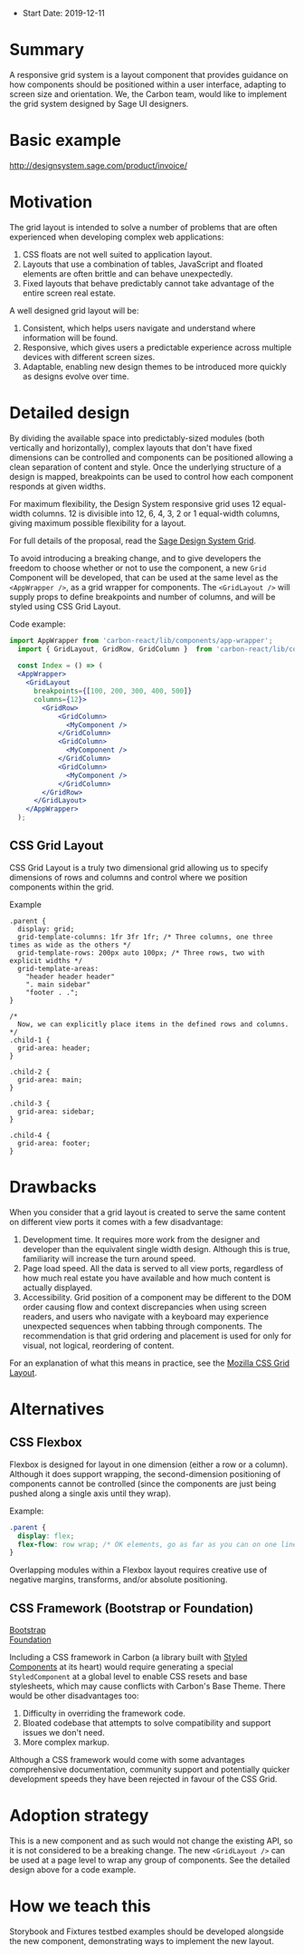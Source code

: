 - Start Date: 2019-12-11

# Summary

A responsive grid system is a layout component that provides guidance on how components should be positioned within a user interface, adapting to screen size and orientation. We, the Carbon team, would like to implement the grid system designed by Sage UI designers.

# Basic example

http://designsystem.sage.com/product/invoice/

# Motivation

The grid layout is intended to solve a number of problems that are often experienced when developing complex web applications:
1. CSS floats are not well suited to application layout.
2. Layouts that use a combination of tables, JavaScript and floated elements are often brittle and can behave unexpectedly.
3. Fixed layouts that behave predictably cannot take advantage of the entire screen real estate.

A well designed grid layout will be:
1. Consistent, which helps users navigate and understand where information will be found.
2. Responsive, which gives users a predictable experience across multiple devices with different screen sizes.
3. Adaptable, enabling new design themes to be introduced more quickly as designs evolve over time.

# Detailed design

By dividing the available space into predictably-sized modules (both vertically and horizontally), complex layouts that don't have fixed dimensions can be controlled and components can be positioned allowing a clean separation of content and style. Once the underlying structure of a design is mapped, breakpoints can be used to control how each component responds at given widths.

For maximum flexibility, the Design System responsive grid uses 12 equal-width columns. 12 is divisible into 12, 6, 4, 3, 2 or 1 equal-width columns, giving maximum possible flexibility for a layout.

For full details of the proposal, read the [Sage Design System Grid](http://designsystem.sage.com/foundations/grid/).



To avoid introducing a breaking change, and to give developers the freedom to choose whether or not to use the component, a new `Grid` Component will be developed, that can be used at the same level as the `<AppWrapper />`, as a grid wrapper for components. 
The `<GridLayout />` will supply props to define breakpoints and number of columns, and will be styled using CSS Grid Layout.

Code example:
```jsx
import AppWrapper from 'carbon-react/lib/components/app-wrapper';
  import { GridLayout, GridRow, GridColumn }  from 'carbon-react/lib/components/grid';
  
  const Index = () => (
  <AppWrapper>
    <GridLayout 
      breakpoints={[100, 200, 300, 400, 500]}
      columns={12}>
        <GridRow>
            <GridColumn>
              <MyComponent />
            </GridColumn>
            <GridColumn>
              <MyComponent /> 
            </GridColumn>
            <GridColumn>
              <MyComponent />
            </GridColumn>
        </GridRow>
      </GridLayout>
    </AppWrapper>
  );
```

## CSS Grid Layout
CSS Grid Layout is a truly two dimensional grid allowing us to specify dimensions of rows and columns and control where we position components within the grid.

Example
```
.parent {
  display: grid;
  grid-template-columns: 1fr 3fr 1fr; /* Three columns, one three times as wide as the others */
  grid-template-rows: 200px auto 100px; /* Three rows, two with explicit widths */
  grid-template-areas:
    "header header header"
    ". main sidebar"
    "footer . .";
}

/*
  Now, we can explicitly place items in the defined rows and columns.
*/
.child-1 {
  grid-area: header;
}

.child-2 {
  grid-area: main;
}

.child-3 {
  grid-area: sidebar;
}

.child-4 {
  grid-area: footer;
}
```
# Drawbacks

When you consider that a grid layout is created to serve the same content on different view ports it comes with a few disadvantage:

1. Development time. It requires more work from the designer and developer than the equivalent single width design. Although this is true, familiarity will increase the turn around speed.
2. Page load speed. All the data is served to all view ports, regardless of how much real estate you have available and how much content is actually displayed.
3. Accessibility. Grid position of a component may be different to the DOM order causing flow and context discrepancies when using screen readers, and users who navigate with a keyboard may experience unexpected sequences when tabbing through components. The recommendation is that grid ordering and placement is used for only for visual, not logical, reordering of content. 

For an explanation of what this means in practice, see the [Mozilla CSS Grid Layout](https://developer.mozilla.org/en-US/docs/Web/CSS/CSS_Grid_Layout/CSS_Grid_Layout_and_Accessibility#Visual_not_logical_re-ordering).


# Alternatives

## CSS Flexbox
Flexbox is designed for layout in one dimension (either a row or a column). Although it does support wrapping, the second-dimension positioning of components cannot be controlled (since the components are just being pushed along a single axis until they wrap).

Example:
```css
.parent {
  display: flex;
  flex-flow: row wrap; /* OK elements, go as far as you can on one line, then wrap as you see fit */
}
```
Overlapping modules within a Flexbox layout requires creative use of negative margins, transforms, and/or absolute positioning.

## CSS Framework (Bootstrap or Foundation)

[Bootstrap](https://getbootstrap.com/)  
[Foundation](https://foundation.zurb.com/)

Including a CSS framework in Carbon (a library built with [Styled Components](https://www.styled-components.com/) at its heart) would require generating a special `StyledComponent` at a global level to enable CSS resets and base stylesheets, which may cause conflicts with Carbon's Base Theme. There would be other disadvantages too:
1. Difficulty in overriding the framework code.
2. Bloated codebase that attempts to solve compatibility and support issues we don't need.
3. More complex markup.

Although a CSS framework would come with some advantages comprehensive documentation, community support and potentially quicker development speeds they have been rejected in favour of the CSS Grid.

# Adoption strategy

This is a new component and as such would not change the existing API, so it is not considered to be a breaking change. The new `<GridLayout />` can be used at a page level to wrap any group of components. See the detailed design above for a code example.

# How we teach this
Storybook and Fixtures testbed examples should be developed alongside the new component, demonstrating ways to implement the new layout.
